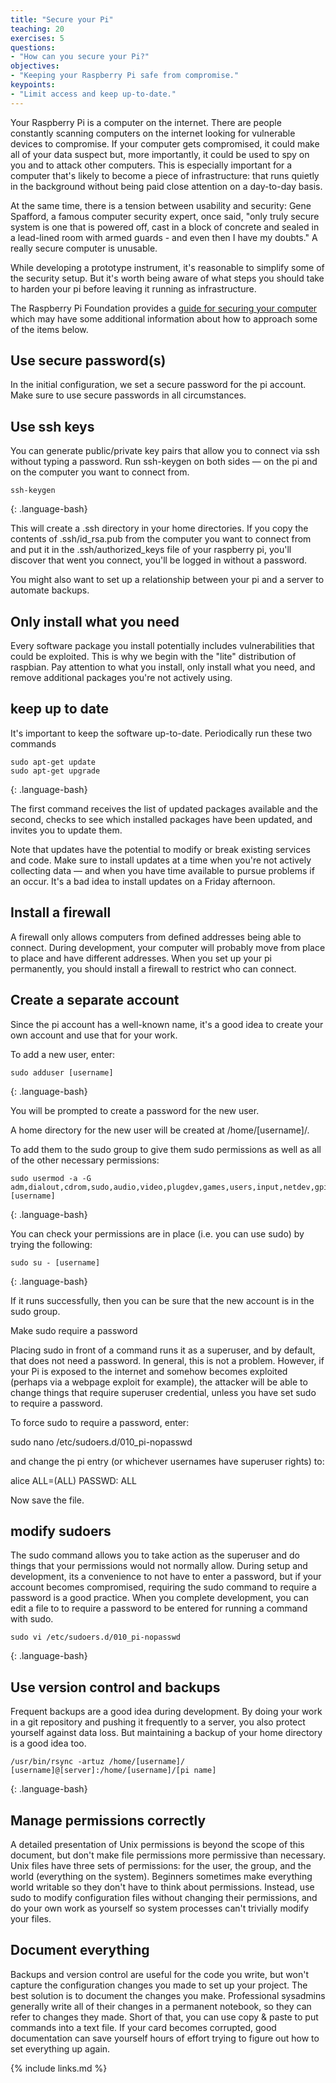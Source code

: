 ```yaml
---
title: "Secure your Pi"
teaching: 20
exercises: 5
questions:
- "How can you secure your Pi?"
objectives:
- "Keeping your Raspberry Pi safe from compromise."
keypoints:
- "Limit access and keep up-to-date."
---
```

Your Raspberry Pi is a computer on the internet. There are people constantly scanning computers on the internet looking for vulnerable devices to compromise. If your computer gets compromised, it could make all of your data suspect but, more importantly, it could be used to spy on you and to attack other computers. This is especially important for a computer that's likely to become a piece of infrastructure: that runs quietly in the background without being paid close attention on a day-to-day basis.

At the same time, there is a tension between usability and security: Gene Spafford, a famous computer security expert, once said, "only truly secure system is one that is powered off, cast in a block of concrete and sealed in a lead-lined room with armed guards - and even then I have my doubts." A really secure computer is unusable.

While developing a prototype instrument, it's reasonable to simplify some of the security setup. But it's worth being aware of what steps you should take to harden your pi before leaving it running as infrastructure.

The Raspberry Pi Foundation provides a [guide for securing your computer](https://www.raspberrypi.org/documentation/configuration/security.md) which may have some additional information about how to approach some of the items below.

## Use secure password(s)

In the initial configuration, we set a secure password for the pi account. Make sure to use secure passwords in all circumstances.

## Use ssh keys

You can generate public/private key pairs that allow you to connect via ssh without typing a password. Run ssh-keygen on both sides — on the pi and on the computer you want to connect from.

~~~
ssh-keygen
~~~
{: .language-bash}

This will create a .ssh directory in your home directories. If you copy the contents of .ssh/id_rsa.pub from the computer you want to connect from and put it in the .ssh/authorized_keys file of your raspberry pi, you'll discover that went you connect, you'll be logged in without a password.

You might also want to set up a relationship between your pi and a server to automate backups.

## Only install what you need

Every software package you install potentially includes vulnerabilities that could be exploited. This is why we begin with the "lite" distribution of raspbian. Pay attention to what you install, only install what you need, and remove additional packages you're not actively using.

## keep up to date

It's important to keep the software up-to-date. Periodically run these two commands

~~~
sudo apt-get update
sudo apt-get upgrade
~~~
{: .language-bash}

The first command receives the list of updated packages available and the second, checks to see which installed packages have been updated, and invites you to update them.

Note that updates have the potential to modify or break existing services and code. Make sure to install updates at a time when you're not actively collecting data — and when you have time available to pursue problems if an occur. It's a bad idea to install updates on a Friday afternoon.

## Install a firewall

A firewall only allows computers from defined addresses being able to connect. During development, your computer will probably move from place to place and have different addresses. When you set up your pi permanently, you should install a firewall to restrict who can connect.

## Create a separate account

Since the pi account has a well-known name, it's a good idea to create your own account and use that for your work.

To add a new user, enter:

~~~
sudo adduser [username]
~~~
{: .language-bash}

You will be prompted to create a password for the new user.

A home directory for the new user will be created at /home/[username]/.

To add them to the sudo group to give them sudo permissions as well as all of the other necessary permissions:

~~~
sudo usermod -a -G adm,dialout,cdrom,sudo,audio,video,plugdev,games,users,input,netdev,gpio,i2c,spi [username]
~~~
{: .language-bash}

You can check your permissions are in place (i.e. you can use sudo) by trying the following:

~~~
sudo su - [username]
~~~
{: .language-bash}

If it runs successfully, then you can be sure that the new account is in the sudo group.

Make sudo require a password

Placing sudo in front of a command runs it as a superuser, and by default, that does not need a password. In general, this is not a problem. However, if your Pi is exposed to the internet and somehow becomes exploited (perhaps via a webpage exploit for example), the attacker will be able to change things that require superuser credential, unless you have set sudo to require a password.

To force sudo to require a password, enter:

sudo nano /etc/sudoers.d/010_pi-nopasswd

and change the pi entry (or whichever usernames have superuser rights) to:

alice ALL=(ALL) PASSWD: ALL

Now save the file.

## modify sudoers

The sudo command allows you to take action as the superuser and do things that your permissions would not normally allow. During setup and development, its a convenience to not have to enter a password, but if your account becomes compromised, requiring the sudo command to require a password is a good practice. When you complete development, you can edit a file to to require a password to be entered for running a command with sudo.

~~~
sudo vi /etc/sudoers.d/010_pi-nopasswd
~~~
{: .language-bash}

## Use version control and backups

Frequent backups are a good idea during development. By doing your work in a git repository and pushing it frequently to a server, you also protect yourself against data loss. But maintaining a backup of your home directory is a good idea too.

~~~
/usr/bin/rsync -artuz /home/[username]/ [username]@[server]:/home/[username]/[pi name]
~~~
{: .language-bash}

## Manage permissions correctly

A detailed presentation of Unix permissions is beyond the scope of this document, but don't make file permissions more permissive than necessary. Unix files have three sets of permissions: for the user, the group, and the world (everything on the system). Beginners sometimes make everything world writable so they don't have to think about permissions. Instead, use sudo to modify configuration files without changing their permissions, and do your own work as yourself so system processes can't trivially modify your files.

## Document everything

Backups and version control are useful for the code you write, but won't capture the configuration changes you made to set up your project. The best solution is to document the changes you make. Professional sysadmins generally write all of their changes in a permanent notebook, so they can refer to changes they made. Short of that, you can use copy & paste to put commands into a text file. If your card becomes corrupted, good documentation can save yourself hours of effort trying to figure out how to set everything up again.

{% include links.md %}
